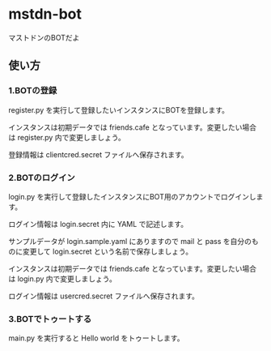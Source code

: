 # mstdn-bot
マストドンのBOTだよ
## 使い方
### 1.BOTの登録
register.py を実行して登録したいインスタンスにBOTを登録します。

インスタンスは初期データでは friends.cafe となっています。変更したい場合は register.py 内で変更しましょう。

登録情報は clientcred.secret ファイルへ保存されます。

### 2.BOTのログイン
login.py を実行して登録したインスタンスにBOT用のアカウントでログインします。

ログイン情報は login.secret 内に YAML で記述します。

サンプルデータが login.sample.yaml にありますので mail と pass を自分のものに変更して login.secret という名前で保存しましょう。

インスタンスは初期データでは friends.cafe となっています。変更したい場合は login.py 内で変更しましょう。

ログイン情報は usercred.secret ファイルへ保存されます。

### 3.BOTでトゥートする

main.py を実行すると Hello world をトゥートします。
